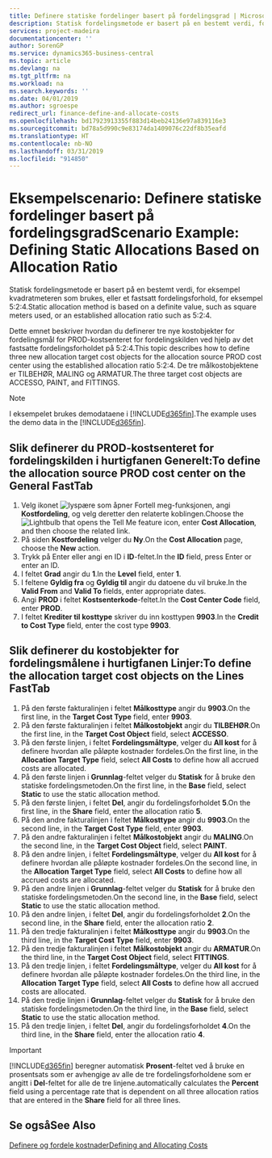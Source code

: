 ```yaml
---
title: Definere statiske fordelinger basert på fordelingsgrad | Microsoft-dokumentasjon
description: Statisk fordelingsmetode er basert på en bestemt verdi, for eksempel kvadratmeteren som brukes, eller et fastsatt fordelingsforhold, for eksempel 5:2:4.
services: project-madeira
documentationcenter: ''
author: SorenGP
ms.service: dynamics365-business-central
ms.topic: article
ms.devlang: na
ms.tgt_pltfrm: na
ms.workload: na
ms.search.keywords: ''
ms.date: 04/01/2019
ms.author: sgroespe
redirect_url: finance-define-and-allocate-costs
ms.openlocfilehash: bd17923913355f883d14beb24136e97a839116e3
ms.sourcegitcommit: bd78a5d990c9e83174da1409076c22df8b35eafd
ms.translationtype: HT
ms.contentlocale: nb-NO
ms.lasthandoff: 03/31/2019
ms.locfileid: "914850"
---
```

# <a name="scenario-example-defining-static-allocations-based-on-allocation-ratio"></a><span data-ttu-id="b15af-103">Eksempelscenario: Definere statiske fordelinger basert på fordelingsgrad</span><span class="sxs-lookup"><span data-stu-id="b15af-103">Scenario Example: Defining Static Allocations Based on Allocation Ratio</span></span>
<span data-ttu-id="b15af-104">Statisk fordelingsmetode er basert på en bestemt verdi, for eksempel kvadratmeteren som brukes, eller et fastsatt fordelingsforhold, for eksempel 5:2:4.</span><span class="sxs-lookup"><span data-stu-id="b15af-104">Static allocation method is based on a definite value, such as square meters used, or an established allocation ratio such as 5:2:4.</span></span>  

<span data-ttu-id="b15af-105">Dette emnet beskriver hvordan du definerer tre nye kostobjekter for fordelingsmål for PROD-kostsenteret for fordelingskilden ved hjelp av det fastsatte fordelingsforholdet på 5:2:4.</span><span class="sxs-lookup"><span data-stu-id="b15af-105">This topic describes how to define three new allocation target cost objects for the allocation source PROD cost center using the established allocation ratio 5:2:4.</span></span> <span data-ttu-id="b15af-106">De tre målkostobjektene er TILBEHØR, MALING og ARMATUR.</span><span class="sxs-lookup"><span data-stu-id="b15af-106">The three target cost objects are ACCESSO, PAINT, and FITTINGS.</span></span>  

> [!NOTE]  
>  <span data-ttu-id="b15af-107">I eksempelet brukes demodataene i [!INCLUDE[d365fin](includes/d365fin_md.md)].</span><span class="sxs-lookup"><span data-stu-id="b15af-107">The example uses the demo data in the [!INCLUDE[d365fin](includes/d365fin_md.md)].</span></span>  

## <a name="to-define-the-allocation-source-prod-cost-center-on-the-general-fasttab"></a><span data-ttu-id="b15af-108">Slik definerer du PROD-kostsenteret for fordelingskilden i hurtigfanen Generelt:</span><span class="sxs-lookup"><span data-stu-id="b15af-108">To define the allocation source PROD cost center on the General FastTab</span></span>  

1.  <span data-ttu-id="b15af-109">Velg ikonet ![lyspære som åpner Fortell meg-funksjonen](media/ui-search/search_small.png "Fortell hva du vil gjøre"), angi **Kostfordeling**, og velg deretter den relaterte koblingen.</span><span class="sxs-lookup"><span data-stu-id="b15af-109">Choose the ![Lightbulb that opens the Tell Me feature](media/ui-search/search_small.png "Tell me what you want to do") icon, enter **Cost Allocation**, and then choose the related link.</span></span>  
2.  <span data-ttu-id="b15af-110">På siden **Kostfordeling** velger du **Ny**.</span><span class="sxs-lookup"><span data-stu-id="b15af-110">On the **Cost Allocation** page, choose the **New** action.</span></span>  
3.  <span data-ttu-id="b15af-111">Trykk på Enter eller angi en ID i **ID**-feltet.</span><span class="sxs-lookup"><span data-stu-id="b15af-111">In the **ID** field, press Enter or enter an ID.</span></span>  
4.  <span data-ttu-id="b15af-112">I feltet **Grad** angir du **1**.</span><span class="sxs-lookup"><span data-stu-id="b15af-112">In the **Level** field, enter **1**.</span></span>  
5.  <span data-ttu-id="b15af-113">I feltene **Gyldig fra** og **Gyldig til** angir du datoene du vil bruke.</span><span class="sxs-lookup"><span data-stu-id="b15af-113">In the **Valid From** and **Valid To** fields, enter appropriate dates.</span></span>  
6.  <span data-ttu-id="b15af-114">Angi **PROD** i feltet **Kostsenterkode**-feltet.</span><span class="sxs-lookup"><span data-stu-id="b15af-114">In the **Cost Center Code** field, enter **PROD**.</span></span>  
7.  <span data-ttu-id="b15af-115">I feltet **Krediter til kosttype** skriver du inn kosttypen **9903**.</span><span class="sxs-lookup"><span data-stu-id="b15af-115">In the **Credit to Cost Type** field, enter the cost type **9903**.</span></span>  

## <a name="to-define-the-allocation-target-cost-objects-on-the-lines-fasttab"></a><span data-ttu-id="b15af-116">Slik definerer du kostobjekter for fordelingsmålene i hurtigfanen Linjer:</span><span class="sxs-lookup"><span data-stu-id="b15af-116">To define the allocation target cost objects on the Lines FastTab</span></span>  

1.  <span data-ttu-id="b15af-117">På den første fakturalinjen i feltet **Målkosttype** angir du **9903**.</span><span class="sxs-lookup"><span data-stu-id="b15af-117">On the first line, in the **Target Cost Type** field, enter **9903**.</span></span>  
2.  <span data-ttu-id="b15af-118">På den første fakturalinjen i feltet **Målkostobjekt** angir du **TILBEHØR**.</span><span class="sxs-lookup"><span data-stu-id="b15af-118">On the first line, in the **Target Cost Object** field, select **ACCESSO**.</span></span>  
3.  <span data-ttu-id="b15af-119">På den første linjen, i feltet **Fordelingsmåltype**, velger du **All kost** for å definere hvordan alle påløpte kostnader fordeles.</span><span class="sxs-lookup"><span data-stu-id="b15af-119">On the first line, in the **Allocation Target Type** field, select **All Costs** to define how all accrued costs are allocated.</span></span>  
4.  <span data-ttu-id="b15af-120">På den første linjen i **Grunnlag**-feltet velger du **Statisk** for å bruke den statiske fordelingsmetoden.</span><span class="sxs-lookup"><span data-stu-id="b15af-120">On the first line, in the **Base** field, select **Static** to use the static allocation method.</span></span>  
5.  <span data-ttu-id="b15af-121">På den første linjen, i feltet **Del**, angir du fordelingsforholdet **5**.</span><span class="sxs-lookup"><span data-stu-id="b15af-121">On the first line, in the **Share** field, enter the allocation ratio **5**.</span></span>  
6.  <span data-ttu-id="b15af-122">På den andre fakturalinjen i feltet **Målkosttype** angir du **9903**.</span><span class="sxs-lookup"><span data-stu-id="b15af-122">On the second line, in the **Target Cost Type** field, enter **9903**.</span></span>  
7.  <span data-ttu-id="b15af-123">På den andre fakturalinjen i feltet **Målkostobjekt** angir du **MALING**.</span><span class="sxs-lookup"><span data-stu-id="b15af-123">On the second line, in the **Target Cost Object** field, select **PAINT**.</span></span>  
8.  <span data-ttu-id="b15af-124">På den andre linjen, i feltet **Fordelingsmåltype**, velger du **All kost** for å definere hvordan alle påløpte kostnader fordeles.</span><span class="sxs-lookup"><span data-stu-id="b15af-124">On the second line, in the **Allocation Target Type** field, select **All Costs** to define how all accrued costs are allocated.</span></span>  
9. <span data-ttu-id="b15af-125">På den andre linjen i **Grunnlag**-feltet velger du **Statisk** for å bruke den statiske fordelingsmetoden.</span><span class="sxs-lookup"><span data-stu-id="b15af-125">On the second line, in the **Base** field, select **Static** to use the static allocation method.</span></span>  
10. <span data-ttu-id="b15af-126">På den andre linjen, i feltet **Del**, angir du fordelingsforholdet **2**.</span><span class="sxs-lookup"><span data-stu-id="b15af-126">On the second line, in the **Share** field, enter the allocation ratio **2**.</span></span>  
11. <span data-ttu-id="b15af-127">På den tredje fakturalinjen i feltet **Målkosttype** angir du **9903**.</span><span class="sxs-lookup"><span data-stu-id="b15af-127">On the third line, in the **Target Cost Type** field, enter **9903**.</span></span>  
12. <span data-ttu-id="b15af-128">På den tredje fakturalinjen i feltet **Målkostobjekt** angir du **ARMATUR**.</span><span class="sxs-lookup"><span data-stu-id="b15af-128">On the third line, in the **Target Cost Object** field, select **FITTINGS**.</span></span>  
13. <span data-ttu-id="b15af-129">På den tredje linjen, i feltet **Fordelingsmåltype**, velger du **All kost** for å definere hvordan alle påløpte kostnader fordeles.</span><span class="sxs-lookup"><span data-stu-id="b15af-129">On the third line, in the **Allocation Target Type** field, select **All Costs** to define how all accrued costs are allocated.</span></span>  
14. <span data-ttu-id="b15af-130">På den tredje linjen i **Grunnlag**-feltet velger du **Statisk** for å bruke den statiske fordelingsmetoden.</span><span class="sxs-lookup"><span data-stu-id="b15af-130">On the third line, in the **Base** field, select **Static** to use the static allocation method.</span></span>  
15. <span data-ttu-id="b15af-131">På den tredje linjen, i feltet **Del**, angir du fordelingsforholdet **4**.</span><span class="sxs-lookup"><span data-stu-id="b15af-131">On the third line, in the **Share** field, enter the allocation ratio **4**.</span></span>  

> [!IMPORTANT]  
>  [!INCLUDE[d365fin](includes/d365fin_md.md)] <span data-ttu-id="b15af-132">beregner automatisk **Prosent**-feltet ved å bruke en prosentsats som er avhengige av alle de tre fordelingsforholdene som er angitt i **Del**-feltet for alle de tre linjene.</span><span class="sxs-lookup"><span data-stu-id="b15af-132">automatically calculates the **Percent** field using a percentage rate that is dependent on all three allocation ratios that are entered in the **Share** field for all three lines.</span></span>  

## <a name="see-also"></a><span data-ttu-id="b15af-133">Se også</span><span class="sxs-lookup"><span data-stu-id="b15af-133">See Also</span></span>  
[<span data-ttu-id="b15af-134">Definere og fordele kostnader</span><span class="sxs-lookup"><span data-stu-id="b15af-134">Defining and Allocating Costs</span></span>](finance-define-and-allocate-costs.md)   
